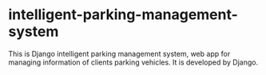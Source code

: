 # intelligent-parking-management-system
This is Django intelligent parking management system, web app for managing information of clients parking vehicles. It is developed by Django.
